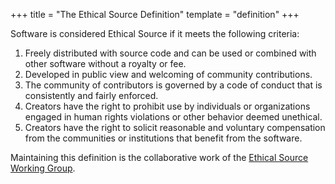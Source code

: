+++
title = "The Ethical Source Definition"
template = "definition"
+++

Software is considered Ethical Source if it meets the following criteria:

1. Freely distributed with source code and can be used or combined with other software without a royalty or fee.
1. Developed in public view and welcoming of community contributions.
1. The community of contributors is governed by a code of conduct that is consistently and fairly enforced.
1. Creators have the right to prohibit use by individuals or organizations engaged in human rights violations or other behavior deemed unethical.
1. Creators have the right to solicit reasonable and voluntary compensation from the communities or institutions that benefit from the software.

Maintaining this definition is the collaborative work of the [Ethical Source Working Group](/apply).
